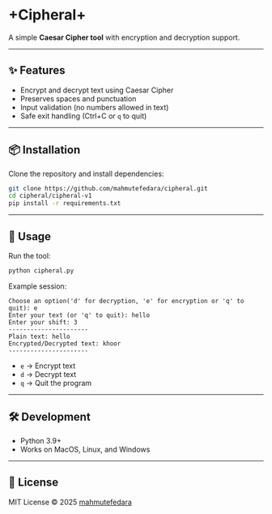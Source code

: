 # +Cipheral+
A simple **Caesar Cipher tool** with encryption and decryption support.

---

## ✨ Features
- Encrypt and decrypt text using Caesar Cipher
- Preserves spaces and punctuation
- Input validation (no numbers allowed in text)
- Safe exit handling (Ctrl+C or `q` to quit)

---

## 📦 Installation
Clone the repository and install dependencies:

```bash
git clone https://github.com/mahmutefedara/cipheral.git
cd cipheral/cipheral-v1
pip install -r requirements.txt
```

---

## 🚀 Usage

Run the tool:

```bash
python cipheral.py
```

Example session:

```
Choose an option('d' for decryption, 'e' for encryption or 'q' to quit): e
Enter your text (or 'q' to quit): hello
Enter your shift: 3
----------------------
Plain text: hello
Encrypted/Decrypted text: khoor
----------------------
```

- `e` → Encrypt text  
- `d` → Decrypt text  
- `q` → Quit the program  

---

## 🛠 Development
- Python 3.9+
- Works on MacOS, Linux, and Windows

---

## 📄 License
MIT License © 2025 [mahmutefedara](https://github.com/mahmutefedara)
